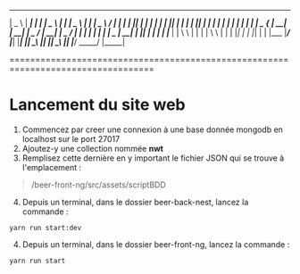  _____   _____   _____   _____         _____   _____    _   _____   _____   ____ 
|  _  \ | ____| | ____| |  _  \       |  ___| |  _  \  | | |  _  \ /  ___| | ____|
| |_| | | |__   | |__   | |_| |       | |__   | |_| |  | | | | | | | |     | |__ 
|  _  { |  __|  |  __|  |  _  /       |  __|  |  _  /  | | | | | | | |  _  |  __|
| |_| | | |___  | |___  | | \ \       | |     | | \ \  | | | |_| | | |_| | | |___ 
|_____/ |_____| |_____| |_|  \_\      |_|     |_|  \_\ |_| |_____/ \_____/ |_____| 

==================================================================================

# Lancement du site web

1. Commencez par creer une connexion à une base donnée mongodb en localhost sur le port 27017
2. Ajoutez-y une collection nommée **nwt**
3. Remplisez cette dernière en y important le fichier JSON qui se trouve à l'emplacement : 
> /beer-front-ng/src/assets/scriptBDD
4. Depuis un terminal, dans le dossier beer-back-nest, lancez la commande :
```
yarn run start:dev
```
4. Depuis un terminal, dans le dossier beer-front-ng, lancez la commande : 
```
yarn run start
```
